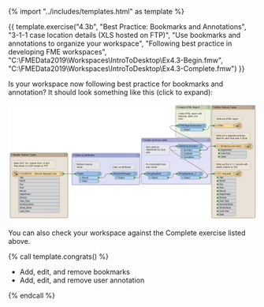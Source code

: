 {% import "../includes/templates.html" as template %}

{{ template.exercise("4.3b",
               "Best Practice: Bookmarks and Annotations",
               "3-1-1 case location details (XLS hosted on FTP)",
               "Use bookmarks and annotations to organize your workspace",
               "Following best practice in developing FME workspaces",
               "C:\\FMEData2019\\Workspaces\\IntroToDesktop\\Ex4.3-Begin.fmw",
               "C:\\FMEData2019\\Workspaces\\IntroToDesktop\\Ex4.3-Complete.fmw")
}}

Is your workspace now following best practice for bookmarks and annotation? It should look something like this  (click to expand):

![](./Images/final-workspace-organized.png)

You can also check your workspace against the Complete exercise listed above.

{% call template.congrats() %}

<ul>
  <li>Add, edit, and remove bookmarks</li>
  <li>Add, edit, and remove user annotation</li>
</ul>

{% endcall %}
